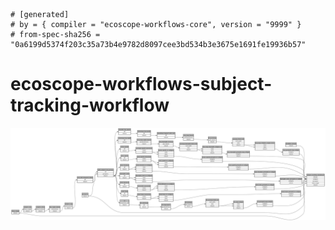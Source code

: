 ```
# [generated]
# by = { compiler = "ecoscope-workflows-core", version = "9999" }
# from-spec-sha256 = "0a6199d5374f203c35a73b4e9782d8097cee3bd534b3e3675e1691fe19936b57"

```
# ecoscope-workflows-subject-tracking-workflow

![](graph.png)
